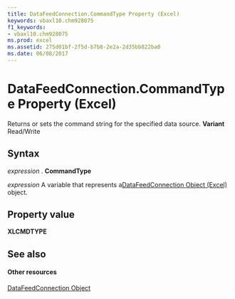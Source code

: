 ```yaml
---
title: DataFeedConnection.CommandType Property (Excel)
keywords: vbaxl10.chm928075
f1_keywords:
- vbaxl10.chm928075
ms.prod: excel
ms.assetid: 275d01bf-2f5d-b7b8-2e2a-2d35bb822ba0
ms.date: 06/08/2017
---
```



# DataFeedConnection.CommandType Property (Excel)

Returns or sets the command string for the specified data source.  **Variant** Read/Write


## Syntax

 _expression_ . **CommandType**

 _expression_ A variable that represents a[DataFeedConnection Object (Excel)](datafeedconnection-object-excel.md) object.


## Property value

 **XLCMDTYPE**


## See also


#### Other resources



[DataFeedConnection Object](datafeedconnection-object-excel.md)

